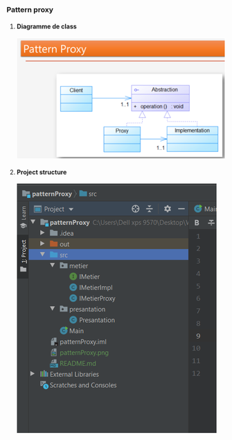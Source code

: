 <h3>Pattern proxy</h3>
<ol>
    <li>
        <h4>Diagramme de class</h4>
        <img src="patternProxy.png">
    </li>
    <li>
        <h4>Project structure</h4>
        <img src="projectStruct.png">
    </li>
</ol>
